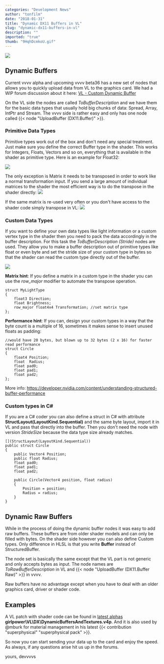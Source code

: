 ```yaml
---
categories: "Development News"
author: "tonfilm"
date: "2018-01-31"
title: "Dynamic DX11 Buffers in VL"
slug: "dynamic-dx11-buffers-in-vl"
description: ""
imported: "true"
thumb: "9HqhDcmkoU.gif"
---
```



![](9HqhDcmkoU.gif)

## Dynamic Buffers
Current vvvv alpha and upcoming vvvv beta36 has a new set of nodes that allows you to quickly upload data from VL to the graphics card. We had a WIP forum discussion about it here: [VL - Custom Dynamic Buffer](https://discourse.vvvv.org/t/vl-custom-dynamic-buffer/15703)

On the VL side the nodes are called *ToBufferDescription* and we have them for the basic data types that usually hold big chunks of data: Spread, Array, IntPtr and Stream. The vvvv side is rather easy and only has one node called {{< node "UploadBuffer (DX11.Buffer)" >}}.

### Primitive Data Types
Primitive types work out of the box and don't need any special treatment. Just make sure you define the correct Buffer type in the shader. This works for Integers, Floats, Vectors and so on, everything that is available in the shader as primitive type. Here is an example for Float32:

![](ShaderDefineFlo_r.PNG)

The only exception is Matrix it needs to be transposed in order to work like a normal transformation input. If you send a large amount of individual matrices to the shader the most efficient way is to do the transpose in the shader directly:
![](ShaderTranspose.PNG)

If the same matrix is re-used very often or you don't have access to the shader code simply transpose in VL:
![](VL%20Transpose.PNG)


### Custom Data Types
If you want to define your own data types like light information or a custom vertex type in the shader then you need to pack the data accordingly in the buffer description. For this task the *ToBufferDescription (Stride)* nodes are used. They allow you to make a buffer description out of primitive types like float or even byte and set the stride size of your custom type in bytes so that the shader can read the custom type directly out of the buffer.

![](TypeAsFloats.PNG)

**Matrix hint**: If you define a matrix in a custom type in the shader you can use the *row_major* modifier to automate the transpose operation.

```
struct MyLightType
{
	float3 Direction;
	float Brightness; 
	row_major float4x4 Transformation; //set matrix type
}; 
```

**Performance hint**: If you can, design your custom types in a way that the byte count is a multiple of 16, sometimes it makes sense to insert unused floats as padding:

```
//would have 20 bytes, but blown up to 32 bytes (2 x 16) for faster read performance
struct Circle
{
    float4 Position;
    float  Radius;
    float pad0;
    float pad1;
    float pad2;
};
```

More info: https://developer.nvidia.com/content/understanding-structured-buffer-performance

### Custom types in C#
If you are a C# coder you can also define a struct in C# with attribute **StructLayout(LayoutKind.Sequential)** and the same byte layout, import it in VL and pass that directly into the buffer. Then you don't need the node with version *StrideSize* because the data type size already matches.

```
[](StructLayout(LayoutKind.Sequential))
public struct Circle
{
    public Vector4 Position;
    public float Radius;
    float pad0;
    float pad1;
    float pad2;

    public Circle(Vector4 position, float radius)
    {
        Position = position;
        Radius = radius;
    }
}
```

## Dynamic Raw Buffers
While in the process of doing the dynamic buffer nodes it was easy to add raw buffers. These buffers are from older shader models and can only be filled with bytes. On the shader side however you can also define Custom types. Only difference in HLSL is that you write **Buffer<YourType>** instead of StructuredBuffer<YourType>.

The node set is basically the same except that the VL part is not generic and only accepts bytes as input. The node names are *ToRawBufferDescription* in VL and {{< node "UploadBuffer (DX11.Buffer Raw)" >}} in vvvv.

Raw buffers have no advantage except when you have to deal with an older graphics card, driver or shader code.


## Examples
A VL patch with shader code can be found in [latest alphas](https://vvvv.org/downloads/previews) **girlpower\VL\DX\DynamicBuffersAndTextures.v4p**. And it is also used by @mburk for material management in his latest {{< contribution "superphysical" "superphysical pack" >}}.

So now you can start sending your data up to the card and enjoy the speed. As always, if any questions arise hit us up in the forums.

yours,
devvvvs